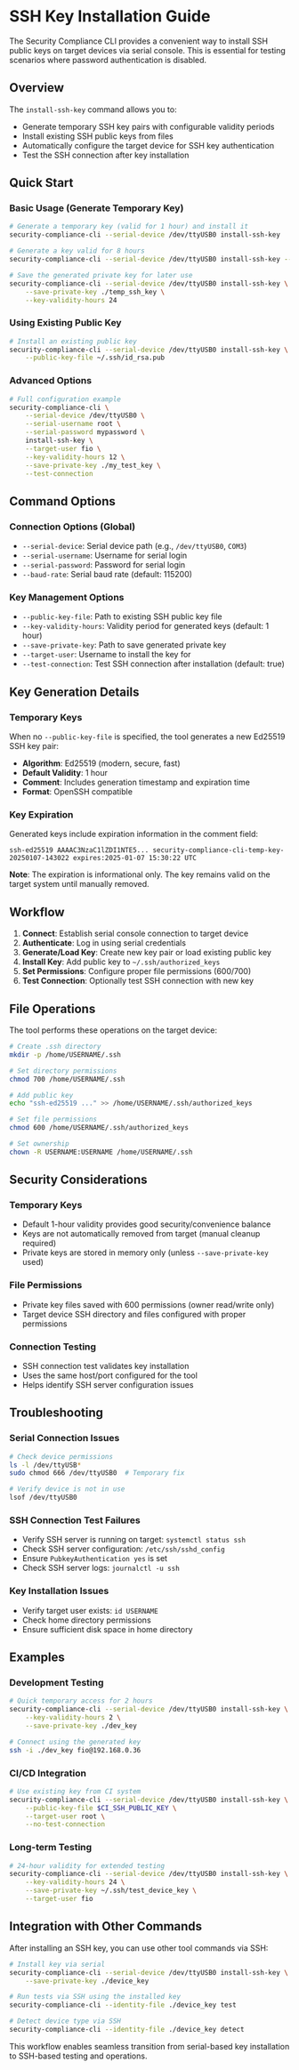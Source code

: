 # SSH Key Installation Guide

The Security Compliance CLI provides a convenient way to install SSH public keys on target devices via serial console. This is essential for testing scenarios where password authentication is disabled.

## Overview

The `install-ssh-key` command allows you to:
- Generate temporary SSH key pairs with configurable validity periods
- Install existing SSH public keys from files
- Automatically configure the target device for SSH key authentication
- Test the SSH connection after key installation

## Quick Start

### Basic Usage (Generate Temporary Key)

```bash
# Generate a temporary key (valid for 1 hour) and install it
security-compliance-cli --serial-device /dev/ttyUSB0 install-ssh-key

# Generate a key valid for 8 hours
security-compliance-cli --serial-device /dev/ttyUSB0 install-ssh-key --key-validity-hours 8

# Save the generated private key for later use
security-compliance-cli --serial-device /dev/ttyUSB0 install-ssh-key \
    --save-private-key ./temp_ssh_key \
    --key-validity-hours 24
```

### Using Existing Public Key

```bash
# Install an existing public key
security-compliance-cli --serial-device /dev/ttyUSB0 install-ssh-key \
    --public-key-file ~/.ssh/id_rsa.pub
```

### Advanced Options

```bash
# Full configuration example
security-compliance-cli \
    --serial-device /dev/ttyUSB0 \
    --serial-username root \
    --serial-password mypassword \
    install-ssh-key \
    --target-user fio \
    --key-validity-hours 12 \
    --save-private-key ./my_test_key \
    --test-connection
```

## Command Options

### Connection Options (Global)
- `--serial-device`: Serial device path (e.g., `/dev/ttyUSB0`, `COM3`)
- `--serial-username`: Username for serial login
- `--serial-password`: Password for serial login
- `--baud-rate`: Serial baud rate (default: 115200)

### Key Management Options
- `--public-key-file`: Path to existing SSH public key file
- `--key-validity-hours`: Validity period for generated keys (default: 1 hour)
- `--save-private-key`: Path to save generated private key
- `--target-user`: Username to install the key for
- `--test-connection`: Test SSH connection after installation (default: true)

## Key Generation Details

### Temporary Keys
When no `--public-key-file` is specified, the tool generates a new Ed25519 SSH key pair:
- **Algorithm**: Ed25519 (modern, secure, fast)
- **Default Validity**: 1 hour
- **Comment**: Includes generation timestamp and expiration time
- **Format**: OpenSSH compatible

### Key Expiration
Generated keys include expiration information in the comment field:
```
ssh-ed25519 AAAAC3NzaC1lZDI1NTE5... security-compliance-cli-temp-key-20250107-143022 expires:2025-01-07 15:30:22 UTC
```

**Note**: The expiration is informational only. The key remains valid on the target system until manually removed.

## Workflow

1. **Connect**: Establish serial console connection to target device
2. **Authenticate**: Log in using serial credentials
3. **Generate/Load Key**: Create new key pair or load existing public key
4. **Install Key**: Add public key to `~/.ssh/authorized_keys`
5. **Set Permissions**: Configure proper file permissions (600/700)
6. **Test Connection**: Optionally test SSH connection with new key

## File Operations

The tool performs these operations on the target device:
```bash
# Create .ssh directory
mkdir -p /home/USERNAME/.ssh

# Set directory permissions
chmod 700 /home/USERNAME/.ssh

# Add public key
echo "ssh-ed25519 ..." >> /home/USERNAME/.ssh/authorized_keys

# Set file permissions
chmod 600 /home/USERNAME/.ssh/authorized_keys

# Set ownership
chown -R USERNAME:USERNAME /home/USERNAME/.ssh
```

## Security Considerations

### Temporary Keys
- Default 1-hour validity provides good security/convenience balance
- Keys are not automatically removed from target (manual cleanup required)
- Private keys are stored in memory only (unless `--save-private-key` used)

### File Permissions
- Private key files saved with 600 permissions (owner read/write only)
- Target device SSH directory and files configured with proper permissions

### Connection Testing
- SSH connection test validates key installation
- Uses the same host/port configured for the tool
- Helps identify SSH server configuration issues

## Troubleshooting

### Serial Connection Issues
```bash
# Check device permissions
ls -l /dev/ttyUSB*
sudo chmod 666 /dev/ttyUSB0  # Temporary fix

# Verify device is not in use
lsof /dev/ttyUSB0
```

### SSH Connection Test Failures
- Verify SSH server is running on target: `systemctl status ssh`
- Check SSH server configuration: `/etc/ssh/sshd_config`
- Ensure `PubkeyAuthentication yes` is set
- Check SSH server logs: `journalctl -u ssh`

### Key Installation Issues
- Verify target user exists: `id USERNAME`
- Check home directory permissions
- Ensure sufficient disk space in home directory

## Examples

### Development Testing
```bash
# Quick temporary access for 2 hours
security-compliance-cli --serial-device /dev/ttyUSB0 install-ssh-key \
    --key-validity-hours 2 \
    --save-private-key ./dev_key

# Connect using the generated key
ssh -i ./dev_key fio@192.168.0.36
```

### CI/CD Integration
```bash
# Use existing key from CI system
security-compliance-cli --serial-device /dev/ttyUSB0 install-ssh-key \
    --public-key-file $CI_SSH_PUBLIC_KEY \
    --target-user root \
    --no-test-connection
```

### Long-term Testing
```bash
# 24-hour validity for extended testing
security-compliance-cli --serial-device /dev/ttyUSB0 install-ssh-key \
    --key-validity-hours 24 \
    --save-private-key ~/.ssh/test_device_key \
    --target-user fio
```

## Integration with Other Commands

After installing an SSH key, you can use other tool commands via SSH:

```bash
# Install key via serial
security-compliance-cli --serial-device /dev/ttyUSB0 install-ssh-key \
    --save-private-key ./device_key

# Run tests via SSH using the installed key
security-compliance-cli --identity-file ./device_key test

# Detect device type via SSH
security-compliance-cli --identity-file ./device_key detect
```

This workflow enables seamless transition from serial-based key installation to SSH-based testing and operations.

